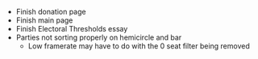 -   Finish donation page
-   Finish main page
-   Finish Electoral Thresholds essay
-   Parties not sorting properly on hemicircle and bar
    -   Low framerate may have to do with the 0 seat filter being removed
